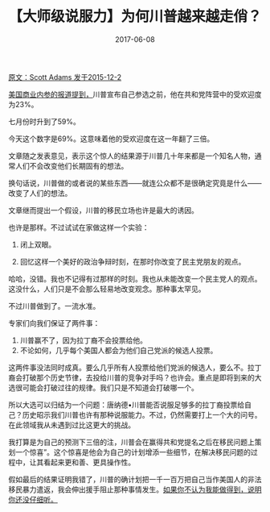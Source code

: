 ﻿---
layout: post
title: 【大师级说服力】为何川普越来越走俏？
date: 2017-06-08
---

 [原文：Scott Adams    发于2015-12-2][1]

[美国商业内参的报道提到，][2]川普宣布自己参选之前，他在共和党阵营中的受欢迎度为23%。

七月份时升到了59%。

今天这个数字是69%。这意味着他的受欢迎度在这一年翻了三倍。

文章随之发表意见，表示这个惊人的结果源于川普几十年来都是一个知名人物，通常人们不会改变他们长期固有的想法。

换句话说，川普做的或者说的某些东西——就连公众都不是很确定究竟是什么——改变了人们的想法。

文章继而提出一个假设，川普的移民立场也许是最大的诱因。

也许是那样。不过试试在家做这样一个实验：

1.	闭上双眼。

2.	回忆这样一个美好的政治争辩时刻，在那时你改变了民主党朋友的观点。

哈哈，没错。我也不记得有过那样的时刻。我也从未能改变一个民主党人的观点。这没什么，人们只是不会那么轻易地改变观念。那种事太罕见。

不过川普做到了。一流水准。

专家们向我们保证了两件事：

1.	川普赢不了，因为拉丁裔不会投票给他。
2.	不论如何，几乎每个美国人都会为他们自己党派的候选人投票。

这两件事没法同时成真。要么几乎所有人投票给他们党派的候选人，要么不。拉丁裔会打破那个历史节律，去投给川普的竞争对手吗？也许会。重点是即将到来的大选很可能会打破过往的规律。我们只是不知道会打破哪一个。

所以大选可以归结为一个问题：唐纳德•川普能否说服足够多的拉丁裔投票给自己？历史昭示我们川普也许有那种说服能力。不过，仍然需要打上一个大的问号。在此领域我从未遇到过比这更大的挑战。

我打算是为自己的预测下三倍的注，川普会在赢得共和党提名之后在移民问题上策划一个惊喜”。这个惊喜是他会为自己的计划增添一些细节，在解决移民问题的过程中，让其看起来更和善、更具操作性。

假如最后的结果证明我错了，川普的确计划把一千一百万把自己当作美国人的非法移民暴力遣返，我会伸出援手阻止那种事情发生。[如果你不认为我能做得到，说明你还没仔细听。][3]


[1]: http://blog.dilbert.com/post/134397416141/trumps-favorability-part-of-my-trump

[2]: http://www.businessinsider.com/one-statistic-helps-explain-donald-trumps-support-2015-12
 
[3]: http://blog.dilbert.com/post/128474925371/how-to-spot-a-wizard











